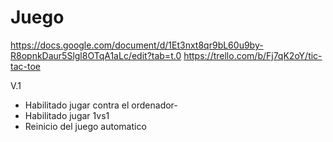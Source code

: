 <!-- CUANDO TERMINES TODAS LAS CORRECCIONES --- BUSCAR COMO HACER DEPLOY DESDE GITHUB (Github pages) -->

<!-- Estilo changelog -->

# Juego
https://docs.google.com/document/d/1Et3nxt8qr9bL60u9by-R8opnkDaur5Slgl8OTqA1aLc/edit?tab=t.0
https://trello.com/b/Fj7qK2oY/tic-tac-toe

V.1

- Habilitado jugar contra el ordenador-
- Habilitado jugar 1vs1
- Reinicio del juego automatico